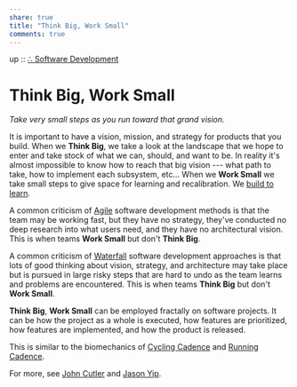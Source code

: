 ```yaml
---  
share: true  
title: "Think Big, Work Small"  
comments: true  
---  
```

up :: [∴ Software Development](./%E2%88%B4-Software-Development.md)  
  
# Think Big, Work Small  
*Take very small steps as you run toward that grand vision.*  
  
It is important to have a vision, mission, and strategy for products that you build. When we **Think Big**, we take a look at the landscape that we hope to enter and take stock of what we can, should, and want to be. In reality it's almost impossible to know how to reach that big vision --- what path to take, how to implement each subsystem, etc... When we **Work Small** we take small steps to give space for learning and recalibration. We [build to learn](build%20to%20learn.md).  
  
A common criticism of [Agile](./Agile.md) software development methods is that the team may be working fast, but they have no strategy, they've conducted no deep research into what users need, and they have no architectural vision. This is when teams **Work Small** but don't **Think Big**.  
  
A common criticism of [Waterfall](./Waterfall.md) software development approaches is that lots of good thinking about vision, strategy, and architecture may take place but is pursued in large risky steps that are hard to undo as the team learns and problems are encountered. This is when teams **Think Big** but don't **Work Small**.   
  
**Think Big**, **Work Small** can be employed fractally on software projects. It can be how the project as a whole is executed, how features are prioritized, how features are implemented, and how the product is released.  
  
This is similar to the biomechanics of [Cycling Cadence](Cycling%20Cadence.md) and [Running Cadence](Running%20Cadence.md).  
  
For more, see [John Cutler](https://cutlefish.substack.com/p/tbm-452-think-big-work-small-part) and [Jason Yip](https://jchyip.medium.com/guiding-principle-think-big-work-small-8fb1fce6dd97).